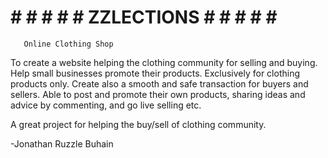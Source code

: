 # # # # # # ZZLECTIONS # # # # # #
       Online Clothing Shop
To create a website helping the clothing community for selling and buying. Help small businesses promote their products. Exclusively for clothing products only. Create also a smooth and safe transaction for buyers and sellers. Able to post and promote their own products, sharing ideas and advice by commenting, and go live selling etc.

A great project for helping the buy/sell of clothing community.

-Jonathan Ruzzle Buhain
